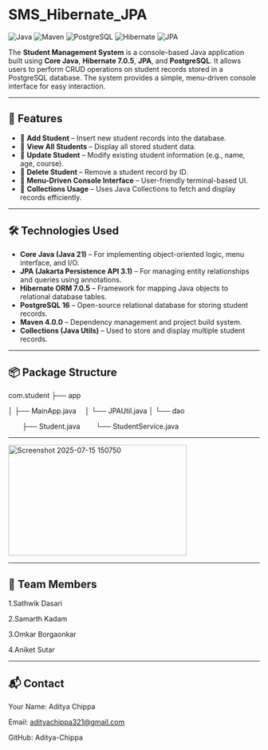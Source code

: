 # SMS_Hibernate_JPA 

![Java](https://img.shields.io/badge/Java-21-blue)
![Maven](https://img.shields.io/badge/Maven-4.0.0-red)
![PostgreSQL](https://img.shields.io/badge/PostgreSQL-16-green)
![Hibernate](https://img.shields.io/badge/Hibernate-7.0.5-purple)
![JPA](https://img.shields.io/badge/JPA-3.1-yellow)

The **Student Management System** is a console-based Java application built using **Core Java**, **Hibernate 7.0.5**, **JPA**, and **PostgreSQL**. It allows users to perform CRUD operations on student records stored in a PostgreSQL database. The system provides a simple, menu-driven console interface for easy interaction.

---

## 🚀 Features

- 🔹 **Add Student** – Insert new student records into the database.
- 🔹 **View All Students** – Display all stored student data.
- 🔹 **Update Student** – Modify existing student information (e.g., name, age, course).
- 🔹 **Delete Student** – Remove a student record by ID.
- 🔹 **Menu-Driven Console Interface** – User-friendly terminal-based UI.
- 🔹 **Collections Usage** – Uses Java Collections to fetch and display records efficiently.

---

## 🛠️ Technologies Used

- **Core Java (Java 21)** – For implementing object-oriented logic, menu interface, and I/O.
- **JPA (Jakarta Persistence API 3.1)** – For managing entity relationships and queries using annotations.
- **Hibernate ORM 7.0.5** – Framework for mapping Java objects to relational database tables.
- **PostgreSQL 16** – Open-source relational database for storing student records.
- **Maven 4.0.0** – Dependency management and project build system.
- **Collections (Java Utils)** – Used to store and display multiple student records.

---

## 📦 Package Structure
com.student
├── app

│ ├── MainApp.java 
│ └── JPAUtil.java
│
└── dao

  ├── Student.java
  └── StudentService.java

---

<img width="357" height="222" alt="Screenshot 2025-07-15 150750" src="https://github.com/user-attachments/assets/09dfea2f-6cf4-4f21-ab10-af7d18578ed4" />


---

## 👥 Team Members
1.Sathwik Dasari

2.Samarth Kadam

3.Omkar Borgaonkar

4.Aniket Sutar

---

## 📬 Contact
Your Name: Aditya Chippa

Email: adityachippa321@gmail.com

GitHub: Aditya-Chippa

